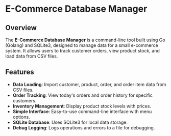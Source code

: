 

# E-Commerce Database Manager

## Overview

The **E-Commerce Database Manager** is a command-line tool built using Go (Golang) and SQLite3, designed to manage data for a small e-commerce system. It allows users to track customer orders, view product stock, and load data from CSV files.

## Features

- **Data Loading**: Import customer, product, order, and order item data from CSV files.
- **Order Tracking**: View today's orders and order history for specific customers.
- **Inventory Management**: Display product stock levels with prices.
- **Simple Interface**: Easy-to-use command-line interface with menu options.
- **SQLite Database**: Uses SQLite3 for local data storage.
- **Debug Logging**: Logs operations and errors to a file for debugging.



